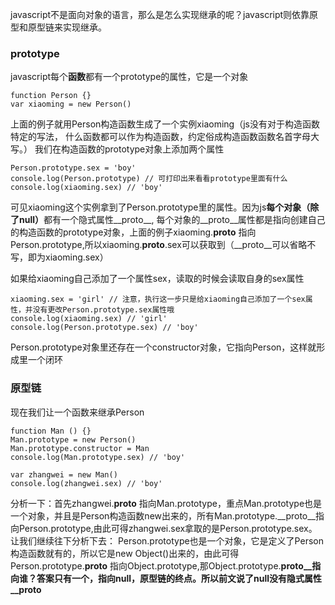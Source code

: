 javascript不是面向对象的语言，那么是怎么实现继承的呢？javascript则依靠原型和原型链来实现继承。
### prototype
javascript每个<b>函数</b>都有一个prototype的属性，它是一个对象
```
function Person {}
var xiaoming = new Person()
```
上面的例子就用Person构造函数生成了一个实例xiaoming（js没有对于构造函数特定的写法， 什么函数都可以作为构造函数，约定俗成构造函数函数名首字母大写。）
我们在构造函数的prototype对象上添加两个属性
```
Person.prototype.sex = 'boy'
console.log(Person.prototype) // 可打印出来看看prototype里面有什么
console.log(xiaoming.sex) // 'boy'
```
可见xiaoming这个实例拿到了Person.prototype里的属性。因为js<b>每个对象（除了null）</b>都有一个隐式属性__proto__,
每个对象的__proto__属性都是指向创建自己的构造函数的prototype对象，上面的例子xiaoming.__proto__ 指向Person.prototype,所以xiaoming.__proto__.sex可以获取到（__proto__可以省略不写，即为xiaoming.sex）

如果给xiaoming自己添加了一个属性sex，读取的时候会读取自身的sex属性
```
xiaoming.sex = 'girl' // 注意，执行这一步只是给xiaoming自己添加了一个sex属性，并没有更改Person.prototype.sex属性哦
console.log(xiaoming.sex) // 'girl'
console.log(Person.prototype.sex) // 'boy'
```

Person.prototype对象里还存在一个constructor对象，它指向Person，这样就形成里一个闭环

### 原型链
现在我们让一个函数来继承Person
```
function Man () {}
Man.prototype = new Person()
Man.prototype.constructor = Man
console.log(Man.prototype.sex) // 'boy'

var zhangwei = new Man()
console.log(zhangwei.sex) // 'boy'
```
分析一下：首先zhangwei.__proto__ 指向Man.prototype，重点Man.prototype也是一个对象，并且是Person构造函数new出来的，所有Man.prototype.__proto__指向Person.prototype,由此可得zhangwei.sex拿取的是Person.prototype.sex。
让我们继续往下分析下去：
Person.prototype也是一个对象，它是定义了Person构造函数就有的，所以它是new Object()出来的，由此可得Person.prototype.__proto__ 指向Object.prototype,那Object.prototype.__proto__指向谁？答案只有一个，指向null，原型链的终点。所以前文说了null没有隐式属性__proto__
